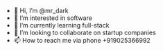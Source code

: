 - 👋 Hi, I’m @mr_dark 
- 👀 I’m interested in software 
- 🌱 I’m currently learning full-stack
- 💞️ I’m looking to collaborate on startup companies 
- 📫 How to reach me via phone +919025366992 

<!---
mrdark1234/mrdark1234 is a ✨ special ✨ repository because its `README.md` (this file) appears on your GitHub profile.
You can click the Preview link to take a look at your changes.
--->
